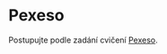 # Pexeso

Postupujte podle zadání cvičení [Pexeso](https://kodim.cz/kurzy/daweb/js1/cykly/cv-foreach#cvlekce%3Epexeso).

